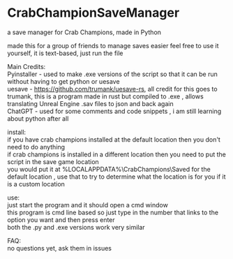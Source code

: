 # CrabChampionSaveManager
a save manager for Crab Champions, made in Python 

made this for a group of friends to manage saves easier 
feel free to use it yourself, it is text-based, just run the file

Main Credits:<br>
Pyinstaller - used to make .exe versions of the script so that it can be run without having to get python or uesave<br>
uesave - https://github.com/trumank/uesave-rs, all credit for this goes to trumank, this is a program made in rust but compiled to .exe , allows translating Unreal Engine .sav files to json and back again<br>
ChatGPT - used for some comments and code snippets , i am still learning about python after all<br>

install:<br>
  if you have crab champions installed at the default location then you don't need to do anything<br>
  if crab champions is installed in a different location then you need to put the script in the save game location<br>
  you would put it at %LOCALAPPDATA%\CrabChampions\Saved for the default location , use that to try to determine what the location is for you if it is a custom location <br>

use:<br>
  just start the program and it should open a cmd window<br>
  this program is cmd line based so just type in the number that links to the option you want and then press enter<br>
  both the .py and .exe versions work very similar <br>


FAQ:<br>
no questions yet, ask them in issues 
